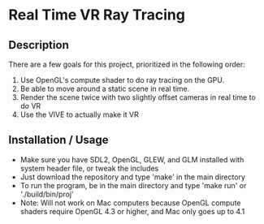 # Real Time VR Ray Tracing

## Description
There are a few goals for this project, prioritized in the following order:
1. Use OpenGL's compute shader to do ray tracing on the GPU.
2. Be able to move around a static scene in real time.
3. Render the scene twice with two slightly offset cameras in real time to do VR
4. Use the VIVE to actually make it VR

## Installation / Usage
- Make sure you have SDL2, OpenGL, GLEW, and GLM installed with system header file, or tweak the includes
- Just download the repository and type 'make' in the main directory
- To run the program, be in the main directory and type 'make run' or './build/bin/proj'
- Note: Will not work on Mac computers because OpenGL compute shaders require OpenGL 4.3 or higher, and Mac only goes up to 4.1

